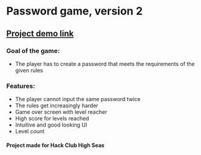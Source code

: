 # Password game, version 2
## [Project demo link](https://glistening-froyo-dd0b7e.netlify.app/)
### Goal of the game:
 - The player has to create a password that meets the requirements of the given rules
### Features:
 - The player cannot input the same password twice
 - The rules get increasingly harder
 - Game over screen with level reacher
 - High score for levels reached
 - Intuitive and good looking UI
 - Level count
#### Project made for Hack Club High Seas
